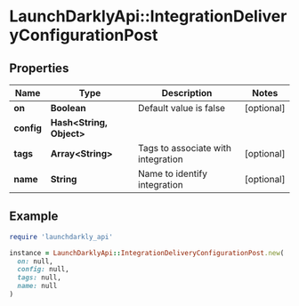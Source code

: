 # LaunchDarklyApi::IntegrationDeliveryConfigurationPost

## Properties

| Name | Type | Description | Notes |
| ---- | ---- | ----------- | ----- |
| **on** | **Boolean** | Default value is false | [optional] |
| **config** | **Hash&lt;String, Object&gt;** |  |  |
| **tags** | **Array&lt;String&gt;** | Tags to associate with integration | [optional] |
| **name** | **String** | Name to identify integration | [optional] |

## Example

```ruby
require 'launchdarkly_api'

instance = LaunchDarklyApi::IntegrationDeliveryConfigurationPost.new(
  on: null,
  config: null,
  tags: null,
  name: null
)
```

